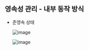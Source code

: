 ## **영속성 관리 - 내부 동작 방식**
  * 준영속 상태
    
    ![image](https://user-images.githubusercontent.com/79301439/170859206-5f182426-25f6-476d-ace2-1f053a1860d8.png)
    
    ![image](https://user-images.githubusercontent.com/79301439/170859219-5d5f985b-074f-4862-8d63-894e99707773.png)
